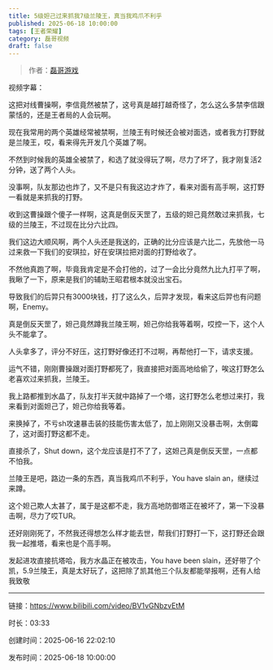 ```yaml
---
title: 5级妲己过来抓我7级兰陵王，真当我鸡爪不利乎
published: 2025-06-18 10:00:00
tags: [王者荣耀]
category: 磊哥视频
draft: false
---
```



> 作者：[磊哥游戏](https://space.bilibili.com/268941858)

视频字幕：

这把对线曹操啊，李信竟然被禁了，这号真是越打越奇怪了，怎么这么多禁李信跟蒙恬的，还是王者局的人会玩啊。

现在我常用的两个英雄经常被禁啊，兰陵王有时候还会被对面选，或者我方打野就是兰陵王，哎，看来得先开发几个英雄了啊。

不然到时候我的英雄全被禁了，和选了就没得玩了啊，尽力了坏了，我才刚复活2分钟，送了两个人头。

没事啊，队友那边也炸了，又不是只有我这边才炸了，看来对面有高手啊，这打野一看就是来抓我的打野。

收到这曹操跟个傻子一样啊，这真是倒反天罡了，五级的妲己竟然敢过来抓我，七级的兰陵王，不过现在比分六比四。

我们这边大顺风啊，两个人头还是我送的，正确的比分应该是六比二，先放他一马过来救一下我们的安琪拉，好在安琪拉把对面的打野给收了。

不然他真跑了啊，毕竟我肯定是不会打他的，过了一会比分竟然九比九打平了啊，我瞅了一下，原来是我们的辅助王昭君根本就没出宝石。

导致我们的后羿只有3000块钱，打了这么久，后羿才发现，看来这后羿也有问题啊，Enemy。

真是倒反天罡了，妲己竟然蹲我兰陵王啊，妲己你给我等着啊，哎控一下，这个人头不能拿了。

人头拿多了，评分不好压，这打野好像还打不过啊，再帮他打一下，请求支援。

运气不错，刚刚曹操跟对面打野都死了，我直接把对面高地给偷了，唉这打野怎么老喜欢过来抓我，兰陵王。

我上路都推到水晶了，队友打半天就中路掉了一个塔，这打野怎么老想过来打，我来看到对面妲己了，妲己你给我等着。

来换掉了，不亏sh攻速暴击装的技能伤害太低了，加上刚刚又没暴击啊，太倒霉了，这对面打野这都不走。

直接杀了，Shut down，这个龙应该是打不了了，这妲己真是倒反天罡，一点都不怕我。

兰陵王是吧，路边一条的东西，真当我鸡爪不利乎，You have slain an，继续过来蹲。

这个妲己欺人太甚了，属于是这都不走，我方高地防御塔正在被坏了，第一下没暴击啊，尽力了哎TUR。

还好刚刚死了，不然我还得想怎么样才能去世，帮我们打野打一下，这打野还会跟我一起推塔，看来也是个高手啊。

发起进攻直接抗塔哈，我方水晶正在被攻击，You have been slain，还好带了个凯，5.9兰陵王，真是太好玩了，这把除了凯其他三个队友都能举报啊，还有人给我致敬

---

链接：https://www.bilibili.com/video/BV1vGNbzvEtM

时长：03:33

创建时间：2025-06-16 22:02:10

发布时间：2025-06-18 10:00:00
